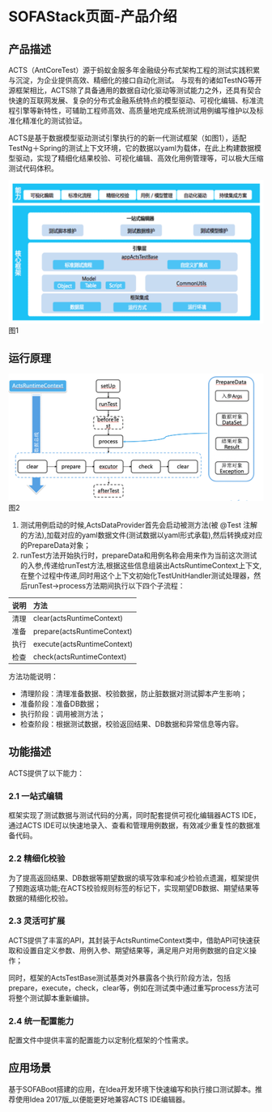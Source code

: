 # SOFAStack页面-产品介绍

## 产品描述
ACTS（AntCoreTest）源于蚂蚁金服多年金融级分布式架构工程的测试实践积累与沉淀，为企业提供高效、精细化的接口自动化测试。
与现有的诸如TestNG等开源框架相比，ACTS除了具备通用的数据自动化驱动等测试能力之外，还具有契合快速的互联网发展、复杂的分布式金融系统特点的模型驱动、可视化编辑、标准流程引擎等新特性，可辅助工程师高效、高质量地完成系统测试用例编写维护以及标准化精准化的测试验证。

ACTS是基于数据模型驱动测试引擎执行的的新一代测试框架（如图1），适配TestNg＋Spring的测试上下文环境，它的数据以yaml为载体，在此上构建数据模型驱动，实现了精细化结果校验、可视化编辑、高效化用例管理等，可以极大压缩测试代码体积。


![pi_1.png](./resources/pi/pi_1.png)
图1

## 运行原理

![pi_2.png](./resources/pi/pi_2.png)
图2

1. 测试用例启动的时候,ActsDataProvider首先会启动被测方法(被 @Test 注解的方法),加载对应的yaml数据文件(测试数据以yaml形式承载),然后转换成对应的PrepareData对象；
2. runTest方法开始执行时，prepareData和用例名称会用来作为当前这次测试的入参,传递给runTest方法,根据这些信息组装出ActsRuntimeContext上下文,在整个过程中传递,同时用这个上下文初始化TestUnitHandler测试处理器，然后runTest->process方法期间执行以下四个子流程：

| 说明 | 方法 |
| :--- | :--- |
| 清理 | clear(actsRuntimeContext) |
| 准备 | prepare(actsRuntimeContext) |
| 执行 | execute(actsRuntimeContext) |
| 检查 | check(actsRuntimeContext) |

方法功能说明：
+ 清理阶段：清理准备数据、校验数据，防止脏数据对测试脚本产生影响；
+ 准备阶段：准备DB数据；
+ 执行阶段：调用被测方法；
+ 检查阶段：根据测试数据，校验返回结果、DB数据和异常信息等内容。

## 功能描述
ACTS提供了以下能力：
### 2.1 一站式编辑
框架实现了测试数据与测试代码的分离，同时配套提供可视化编辑器ACTS IDE，通过ACTS IDE可以快速地录入、查看和管理用例数据，有效减少重复性的数据准备代码。
### 2.2 精细化校验
为了提高返回结果、DB数据等期望数据的填写效率和减少检验点遗漏，框架提供了预跑返填功能;在ACTS校验规则标签的标记下，实现期望DB数据、期望结果等数据的精细化校验。
### 2.3 灵活可扩展
ACTS提供了丰富的API，其封装于ActsRuntimeContext类中，借助API可快速获取和设置自定义参数、用例入参、期望结果等，满足用户对用例数据的自定义操作；

同时，框架的ActsTestBase测试基类对外暴露各个执行阶段方法，包括prepare，execute，check，clear等，例如在测试类中通过重写process方法可将整个测试脚本重新编排。
### 2.4 统一配置能力
配置文件中提供丰富的配置能力以定制化框架的个性需求。

## 应用场景
基于SOFABoot搭建的应用，在Idea开发环境下快速编写和执行接口测试脚本。推荐使用Idea 2017版_以便能更好地兼容ACTS IDE编辑器。